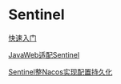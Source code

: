 # Sentinel

[快速入门](./subfile/_1基础入门.md)

[JavaWeb适配Sentinel](./subfile/_2JavaWeb适配Sentinel.md)

[Sentinel整Nacos实现配置持久化](./subfile/_3Sentinel整Nacos实现配置持久化.md)
